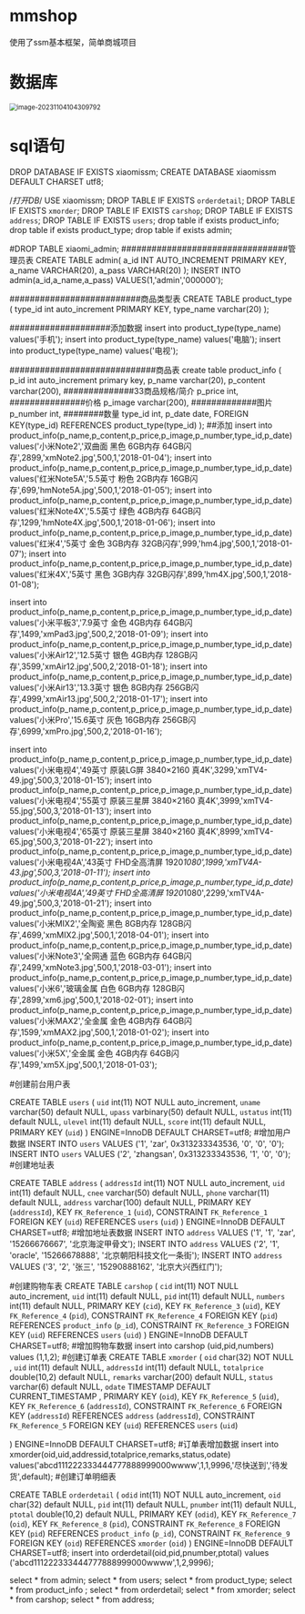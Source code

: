 # mmshop
使用了ssm基本框架，简单商城项目

# 数据库

<img src="C:\Users\28999\AppData\Roaming\Typora\typora-user-images\image-20231104104309792.png" alt="image-20231104104309792" style="zoom:80%;" />



# sql语句

DROP DATABASE IF EXISTS xiaomissm;
CREATE DATABASE xiaomissm DEFAULT CHARSET utf8;

/*打开DB*/
USE xiaomissm;
DROP TABLE IF EXISTS `orderdetail`;
DROP TABLE IF EXISTS `xmorder`;
DROP TABLE IF EXISTS `carshop`;
DROP TABLE IF EXISTS `address`;
DROP TABLE IF EXISTS `users`;
drop table if exists product_info;
drop table if exists product_type;
drop table if exists admin;


#DROP TABLE xiaomi_admin;
#################################管理员表
CREATE TABLE admin(
a_id INT AUTO_INCREMENT PRIMARY KEY,
a_name VARCHAR(20),
a_pass VARCHAR(20)
);
INSERT INTO admin(a_id,a_name,a_pass) VALUES(1,'admin','000000');

##########################商品类型表
CREATE TABLE product_type
(
type_id int auto_increment PRIMARY KEY,
type_name varchar(20)
);

####################添加数据
insert into product_type(type_name) values('手机');
insert into product_type(type_name) values('电脑');
insert into product_type(type_name) values('电视');


#############################商品表
create table product_info
(
p_id int auto_increment primary key,
p_name varchar(20),
p_content varchar(200), ##############33商品规格/简介
p_price int, ###############价格
p_image varchar(200), #############图片
p_number int, ########数量
type_id int,
p_date date,
FOREIGN KEY(type_id) REFERENCES product_type(type_id)
);
##添加
insert into product_info(p_name,p_content,p_price,p_image,p_number,type_id,p_date) values('小米Note2','双曲面 黑色 6GB内存 64GB闪存',2899,'xmNote2.jpg',500,1,'2018-01-04');
insert into product_info(p_name,p_content,p_price,p_image,p_number,type_id,p_date) values('红米Note5A','5.5英寸 粉色 2GB内存 16GB闪存',699,'hmNote5A.jpg',500,1,'2018-01-05');
insert into product_info(p_name,p_content,p_price,p_image,p_number,type_id,p_date) values('红米Note4X','5.5英寸 绿色 4GB内存 64GB闪存',1299,'hmNote4X.jpg',500,1,'2018-01-06');
insert into product_info(p_name,p_content,p_price,p_image,p_number,type_id,p_date) values('红米4','5英寸 金色 3GB内存 32GB闪存',999,'hm4.jpg',500,1,'2018-01-07');
insert into product_info(p_name,p_content,p_price,p_image,p_number,type_id,p_date) values('红米4X','5英寸 黑色 3GB内存 32GB闪存',899,'hm4X.jpg',500,1,'2018-01-08');

insert into product_info(p_name,p_content,p_price,p_image,p_number,type_id,p_date) values('小米平板3','7.9英寸 金色 4GB内存 64GB闪存',1499,'xmPad3.jpg',500,2,'2018-01-09');
insert into product_info(p_name,p_content,p_price,p_image,p_number,type_id,p_date) values('小米Air12','12.5英寸 银色 4GB内存 128GB闪存',3599,'xmAir12.jpg',500,2,'2018-01-18');
insert into product_info(p_name,p_content,p_price,p_image,p_number,type_id,p_date) values('小米Air13','13.3英寸 银色 8GB内存 256GB闪存',4999,'xmAir13.jpg',500,2,'2018-01-17');
insert into product_info(p_name,p_content,p_price,p_image,p_number,type_id,p_date) values('小米Pro','15.6英寸 灰色 16GB内存 256GB闪存',6999,'xmPro.jpg',500,2,'2018-01-16');

insert into product_info(p_name,p_content,p_price,p_image,p_number,type_id,p_date) values('小米电视4','49英寸 原装LG屏 3840×2160 真4K',3299,'xmTV4-49.jpg',500,3,'2018-01-15');
insert into product_info(p_name,p_content,p_price,p_image,p_number,type_id,p_date) values('小米电视4','55英寸 原装三星屏 3840×2160 真4K',3999,'xmTV4-55.jpg',500,3,'2018-01-13');
insert into product_info(p_name,p_content,p_price,p_image,p_number,type_id,p_date) values('小米电视4','65英寸 原装三星屏 3840×2160 真4K',8999,'xmTV4-65.jpg',500,3,'2018-01-22');
insert into product_info(p_name,p_content,p_price,p_image,p_number,type_id,p_date) values('小米电视4A','43英寸 FHD全高清屏 1920*1080',1999,'xmTV4A-43.jpg',500,3,'2018-01-11');
insert into product_info(p_name,p_content,p_price,p_image,p_number,type_id,p_date) values('小米电视4A','49英寸 FHD全高清屏 1920*1080',2299,'xmTV4A-49.jpg',500,3,'2018-01-21');
insert into product_info(p_name,p_content,p_price,p_image,p_number,type_id,p_date) values('小米MIX2','全陶瓷 黑色 8GB内存 128GB闪存',4699,'xmMIX2.jpg',500,1,'2018-04-01');
insert into product_info(p_name,p_content,p_price,p_image,p_number,type_id,p_date) values('小米Note3','全网通 蓝色 6GB内存 64GB闪存',2499,'xmNote3.jpg',500,1,'2018-03-01');
insert into product_info(p_name,p_content,p_price,p_image,p_number,type_id,p_date) values('小米6','玻璃金属 白色 6GB内存 128GB闪存',2899,'xm6.jpg',500,1,'2018-02-01');
insert into product_info(p_name,p_content,p_price,p_image,p_number,type_id,p_date) values('小米MAX2','全金属 金色 4GB内存 64GB闪存',1599,'xmMAX2.jpg',500,1,'2018-01-02');
insert into product_info(p_name,p_content,p_price,p_image,p_number,type_id,p_date) values('小米5X','全金属 金色 4GB内存 64GB闪存',1499,'xm5X.jpg',500,1,'2018-01-03');

#创建前台用户表

CREATE TABLE `users` (
                       `uid` int(11) NOT NULL auto_increment,
                       `uname` varchar(50) default NULL,
                       `upass` varbinary(50) default NULL,
                       `ustatus` int(11) default NULL,
                       `ulevel` int(11) default NULL,
                       `score` int(11) default NULL,
                       PRIMARY KEY  (`uid`)
) ENGINE=InnoDB DEFAULT CHARSET=utf8;
#增加用户数据
INSERT INTO `users` VALUES ('1', 'zar', 0x313233343536, '0', '0', '0');
INSERT INTO `users` VALUES ('2', 'zhangsan', 0x313233343536, '1', '0', '0');
#创建地址表

CREATE TABLE `address` (
                         `addressId` int(11) NOT NULL auto_increment,
                         `uid` int(11) default NULL,
                         `cnee` varchar(50) default NULL,
                         `phone` varchar(11) default NULL,
                         `address` varchar(100) default NULL,
                         PRIMARY KEY  (`addressId`),
                         KEY `FK_Reference_1` (`uid`),
                         CONSTRAINT `FK_Reference_1` FOREIGN KEY (`uid`) REFERENCES `users` (`uid`)
) ENGINE=InnoDB DEFAULT CHARSET=utf8;
#增加地址表数据
INSERT INTO `address` VALUES ('1', '1', 'zar', '15266676667', '北京海淀甲骨文');
INSERT INTO `address` VALUES ('2', '1', 'oracle', '15266678888', '北京朝阳科技文化一条街');
INSERT INTO `address` VALUES ('3', '2', '张三', '15290888162', '北京大兴西红门');

#创建购物车表
CREATE TABLE `carshop` (
                         `cid` int(11) NOT NULL auto_increment,
                         `uid` int(11) default NULL,
                         `pid` int(11) default NULL,
                         `numbers` int(11) default NULL,
                         PRIMARY KEY  (`cid`),
                         KEY `FK_Reference_3` (`uid`),
                         KEY `FK_Reference_4` (`pid`),
                         CONSTRAINT `FK_Reference_4` FOREIGN KEY (`pid`) REFERENCES `product_info` (`p_id`),
                         CONSTRAINT `FK_Reference_3` FOREIGN KEY (`uid`) REFERENCES `users` (`uid`)
) ENGINE=InnoDB DEFAULT CHARSET=utf8;
#增加购物车数据
insert into carshop (uid,pid,numbers) values (1,1,2);
#创建订单表
CREATE TABLE `xmorder` (
                         `oid` char(32) NOT NULL ,
                         `uid` int(11) default NULL,
                         `addressId` int(11) default NULL,
                         `totalprice` double(10,2) default NULL,
                         `remarks` varchar(200) default NULL,
                         `status` varchar(6) default NULL,
                         `odate` TIMESTAMP  DEFAULT CURRENT_TIMESTAMP ,
                         PRIMARY KEY  (`oid`),
                         KEY `FK_Reference_5` (`uid`),
                         KEY `FK_Reference_6` (`addressId`),
                         CONSTRAINT `FK_Reference_6` FOREIGN KEY (`addressId`) REFERENCES `address` (`addressId`),
                         CONSTRAINT `FK_Reference_5` FOREIGN KEY (`uid`) REFERENCES `users` (`uid`)

) ENGINE=InnoDB DEFAULT CHARSET=utf8;
#订单表增加数据
insert into xmorder(oid,uid,addressid,totalprice,remarks,status,odate) values('abcd111222333444777888999000wwww',1,1,9996,'尽快送到','待发货',default);
#创建订单明细表

CREATE TABLE `orderdetail` (
                             `odid` int(11) NOT NULL auto_increment,
                             `oid` char(32) default NULL,
                             `pid` int(11) default NULL,
                             `pnumber` int(11) default NULL,
                             `ptotal` double(10,2) default NULL,
                             PRIMARY KEY  (`odid`),
                             KEY `FK_Reference_7` (`oid`),
                             KEY `FK_Reference_8` (`pid`),
                             CONSTRAINT `FK_Reference_8` FOREIGN KEY (`pid`) REFERENCES `product_info` (`p_id`),
                             CONSTRAINT `FK_Reference_9` FOREIGN KEY (`oid`) REFERENCES `xmorder` (`oid`)
) ENGINE=InnoDB DEFAULT CHARSET=utf8;
insert into orderdetail(oid,pid,pnumber,ptotal) values ('abcd111222333444777888999000wwww',1,2,9996);

select * from admin;
select * from users;
select * from product_type;
select * from product_info ;
select * from orderdetail;
select * from xmorder;
select * from carshop;
select * from address;

